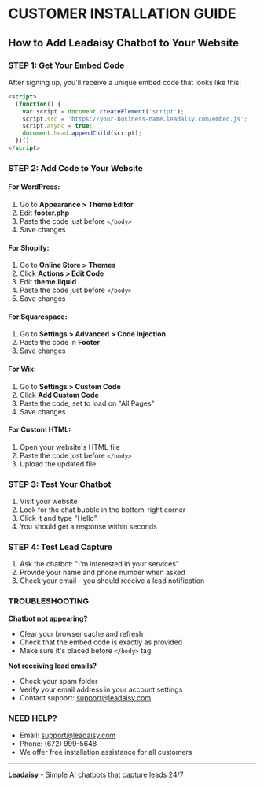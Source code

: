 # CUSTOMER INSTALLATION GUIDE

## How to Add Leadaisy Chatbot to Your Website

### STEP 1: Get Your Embed Code
After signing up, you'll receive a unique embed code that looks like this:

```html
<script>
  (function() {
    var script = document.createElement('script');
    script.src = 'https://your-business-name.leadaisy.com/embed.js';
    script.async = true;
    document.head.appendChild(script);
  })();
</script>
```

### STEP 2: Add Code to Your Website

#### For WordPress:
1. Go to **Appearance > Theme Editor**
2. Edit **footer.php**
3. Paste the code just before `</body>`
4. Save changes

#### For Shopify:
1. Go to **Online Store > Themes**
2. Click **Actions > Edit Code**
3. Edit **theme.liquid**
4. Paste the code just before `</body>`
5. Save changes

#### For Squarespace:
1. Go to **Settings > Advanced > Code Injection**
2. Paste the code in **Footer**
3. Save changes

#### For Wix:
1. Go to **Settings > Custom Code**
2. Click **Add Custom Code**
3. Paste the code, set to load on "All Pages"
4. Save changes

#### For Custom HTML:
1. Open your website's HTML file
2. Paste the code just before `</body>`
3. Upload the updated file

### STEP 3: Test Your Chatbot
1. Visit your website
2. Look for the chat bubble in the bottom-right corner
3. Click it and type "Hello"
4. You should get a response within seconds

### STEP 4: Test Lead Capture
1. Ask the chatbot: "I'm interested in your services"
2. Provide your name and phone number when asked
3. Check your email - you should receive a lead notification

### TROUBLESHOOTING

**Chatbot not appearing?**
- Clear your browser cache and refresh
- Check that the embed code is exactly as provided
- Make sure it's placed before `</body>` tag

**Not receiving lead emails?**
- Check your spam folder
- Verify your email address in your account settings
- Contact support: support@leadaisy.com

### NEED HELP?
- Email: support@leadaisy.com
- Phone: (672) 999-5648
- We offer free installation assistance for all customers

---
**Leadaisy** - Simple AI chatbots that capture leads 24/7